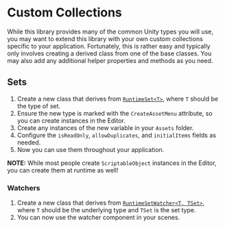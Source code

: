 # Custom Collections

While this library provides many of the common Unity types you will use, you may want to extend this library with your own custom collections specific to your application.
Fortunately, this is rather easy and typically only involves creating a derived class from one of the base classes.
You may also add any additional helper properties and methods as you need.

## Sets

1. Create a new class that derives from [`RuntimeSet<T>`](sets/runtime-set.md), where `T` should be the type of set.
2. Ensure the new type is marked with the `CreateAssetMenu` attribute, so you can create instances in the Editor.
3. Create any instances of the new variable in your `Assets` folder.
4. Configure the `isReadOnly`, `allowDuplicates`, and `initialItems` fields as needed.
5. Now you can use them throughout your application.

**NOTE:** While most people create `ScriptableObject` instances in the Editor, you can create them at runtime as well!

### Watchers

1. Create a new class that derives from [`RuntimeSetWatcher<T, TSet>`](watchers/runtime-set-watcher.md), where `T` should be the underlying type and `TSet` is the set type.
2. You can now use the watcher component in your scenes.
